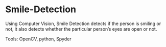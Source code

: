 # Smile-Detection

Using Computer Vision, Smile Detection detects if the person is smiling or not, it also detects whether the particular person’s eyes are open or not. 

Tools: OpenCV, python, Spyder


